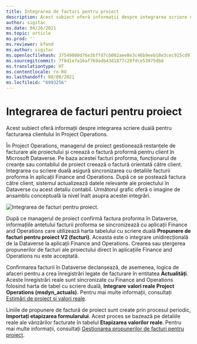 ```yaml
---
title: Integrarea de facturi pentru proiect
description: Acest subiect oferă informații despre integrarea scriere duală pentru facturarea clientului în Project Operations.
author: sigitac
ms.date: 04/26/2021
ms.topic: article
ms.prod: ''
ms.reviewer: kfend
ms.author: sigitac
ms.openlocfilehash: 37549080d76e3bffd7cb002aee8e3c46b9eeb18e3cec915cd971881b69747534
ms.sourcegitcommit: 7f8d1e7a16af769adb43d1877c28fdce53975db8
ms.translationtype: HT
ms.contentlocale: ro-RO
ms.lasthandoff: 08/06/2021
ms.locfileid: "6993256"
---
```

# <a name="project-invoice-integration"></a>Integrarea de facturi pentru proiect

Acest subiect oferă informații despre integrarea scriere duală pentru facturarea clientului în Project Operations.

În Project Operations, managerul de proiect gestionează restanțele de facturare ale proiectului și creează o factură proformă pentru client în Microsoft Dataverse. Pe baza acestei facturi proforma, funcționarul de creanțe sau contabilul de proiect creează o factură orientată către client. Integrarea cu scriere duală asigură sincronizarea cu detaliile facturii proforma în aplicații Finance and Operations. După ce se postează factura către client, sistemul actualizează datele relevante ale proiectului în Dataverse cu acest detaliu contabil. Următorul grafic oferă o imagine de ansamblu conceptuală la nivel înalt asupra acestei integrări.

   ![Integrarea de facturi pentru proiect.](./media/DW5Invoicing.png)

După ce managerul de proiect confirmă factura proforma în Dataverse, informațiile antetului facturii proforma se sincronizează cu aplicații Finance and Operations care utilizează harta tabelului cu scriere duală **Propunere de facturi pentru proiect V2 (facturi)**. Aceasta este o integrare unidirecțională de la Dataverse la aplicații Finance and Operations. Crearea sau ștergerea propunerilor de facturi ale proiectului direct în aplicațiile Finance and Operations nu este acceptată.

Confirmarea facturii în Dataverse declanșează, de asemenea, logica de afaceri pentru a crea înregistrări legate de facturare în entitatea **Actualități**. Aceste înregistrări reale sunt sincronizate cu Finance and Operations folosind harta de tabel cu scriere duală, **Integrare valori reale Project Operations (msdyn\_actuals).** Pentru mai multe informații, consultați [Estimări de proiect și valori reale](resource-dual-write-estimates-actuals.md). 

Liniile de propunere de factură de proiect sunt create prin procesul periodic, **Importați etapizarea formularului**. Acest proces se bazează pe detaliile reale ale vânzărilor facturate în tabelul **Etapizarea valorilor reale**. Pentru mai multe informații, consultați [Gestionarea propunerilor de facturi pentru proiect](../invoicing/format-update-project-invoice-proposals.md#create-project-invoice-proposals). 
